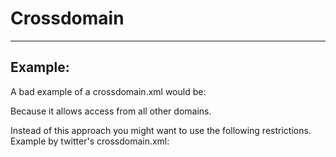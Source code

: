 # Crossdomain
-------

## Example:


A bad example of a crossdomain.xml would be:

<?xml version="1.0" ?>
<cross-domain-policy>
  <site-control permitted-cross-domain-policies="master-only"/>
  <allow-access-from domain="*"/>
  <allow-http-request-headers-from domain="*" headers="*"/>
</cross-domain-policy>

Because it allows access from all other domains.

Instead of this approach you might want to use the following restrictions. 
Example by twitter's crossdomain.xml:

<?xml version="1.0" encoding="UTF-8"?>
<cross-domain-policy xmlns:xsi="http://www.w3.org/2001/XMLSchema-instance" 
xsi:noNamespaceSchemaLocation="http://www.adobe.com/xml/schemas/PolicyFile.xsd">
  <allow-access-from domain="twitter.com" />
    <allow-access-from domain="api.twitter.com" />
    <allow-access-from domain="search.twitter.com" />
    <allow-access-from domain="static.twitter.com" />
    <site-control permitted-cross-domain-policies="master-only"/>
  <allow-http-request-headers-from domain="*.twitter.com" headers="*" secure="true"/>
</cross-domain-policy>
